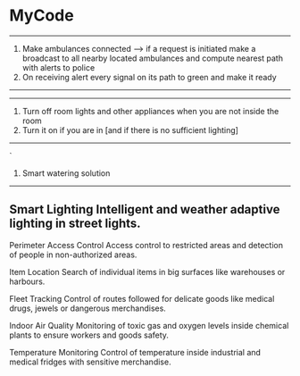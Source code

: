 # MyCode





**********************************************
1. Make ambulances connected --> 
    if a request is initiated make a broadcast to all nearby located ambulances and compute nearest path with alerts to police 
2. On receiving alert every signal on its path to green and make it ready
***********************************************

***************************************************************************************************************************
1. Turn off room lights and other appliances when you are not inside the room
2. Turn it on if you are in [and if there is no sufficient lighting]
***************************************************************************************************************************
`
1. Smart watering solution
-------------------------------------------------------------------------------------------------------------------
Smart Lighting
Intelligent and weather adaptive lighting in street lights.
-------------------------------------------------------------------------------------------------------------------------------------------
Perimeter Access Control
Access control to restricted areas and detection of people in non-authorized areas.

Item Location
Search of individual items in big surfaces like warehouses or harbours.

Fleet Tracking
Control of routes followed for delicate goods like medical drugs, jewels or dangerous merchandises.

Indoor Air Quality
Monitoring of toxic gas and oxygen levels inside chemical plants to ensure workers and goods safety.

Temperature Monitoring
Control of temperature inside industrial and medical fridges with sensitive merchandise.

